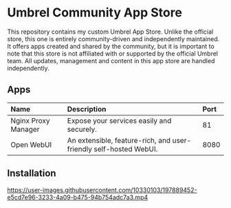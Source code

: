 # Umbrel Community App Store

This repository contains my custom Umbrel App Store. Unlike the official store,
this one is entirely community-driven and independently maintained. It offers
apps created and shared by the community, but it is important to note that this
store is not affiliated with or supported by the official Umbrel team. All
updates, management and content in this app store are handled independently.

## Apps

| Name                | Description                                                  | Port |
| :------------------ | :----------------------------------------------------------- | :--- |
| Nginx Proxy Manager | Expose your services easily and securely.                    | 81   |
| Open WebUI          | An extensible, feature-rich, and user-friendly self-hosted WebUI. | 8080 |

## Installation

https://user-images.githubusercontent.com/10330103/197889452-e5cd7e96-3233-4a09-b475-94b754adc7a3.mp4
